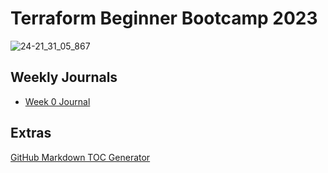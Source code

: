 # Terraform Beginner Bootcamp 2023

![24-21_31_05_867](https://github.com/shizukux0x/terraform-beginner-bootcamp-2023/assets/140184583/3e3b29f1-28cf-4722-8f49-88484e246b86)


## Weekly Journals
- [Week 0 Journal](journal/week0.md)

## Extras
[GitHub Markdown TOC Generator](https://ecotrust-canada.github.io/markdown-toc/)
